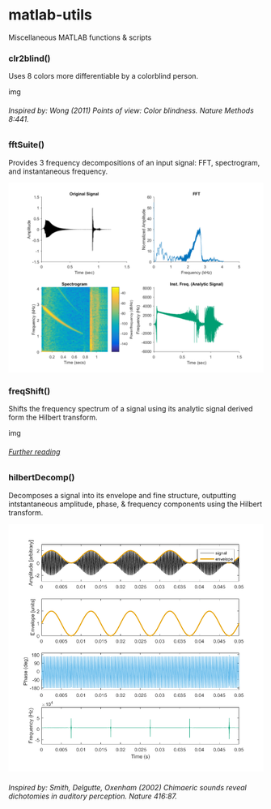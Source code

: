 # matlab-utils
Miscellaneous MATLAB functions &amp; scripts


### clr2blind()
Uses 8 colors more differentiable by a colorblind person.

img

###### Inspired by: Wong (2011) Points of view: Color blindness. _Nature Methods_ 8:441.


### fftSuite()
Provides 3 frequency decompositions of an input signal: FFT, spectrogram, and instantaneous frequency.

![](https://github.com/davhbrown/matlab-utils/blob/master/img/splat.png "fftSuite output")


### freqShift()
Shifts the frequency spectrum of a signal using its analytic signal derived form the Hilbert transform.

img

###### [Further reading](https://flylib.com/books/en/2.729.1/why_care_about_the_hilbert_transform_.html "https://flylib.com/books/en/2.729.1/why_care_about_the_hilbert_transform_.html")


### hilbertDecomp()
Decomposes a signal into its envelope and fine structure, outputting intstantaneous amplitude, phase, &amp; frequency components using the Hilbert transform.

![](https://github.com/davhbrown/matlab-utils/blob/master/img/sam_5000_100.png "hilbertDecomp output")

###### Inspired by: Smith, Delgutte, Oxenham (2002) Chimaeric sounds reveal dichotomies in auditory perception. _Nature_ 416:87.
